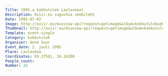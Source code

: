 ```yaml
---
Title: 1995.a kokkutulek Laulasmaal
Description: Oviir.eu suguvõsa veebileht
Date: 1995-07-02
Image: http://oviir.eu/miuview-api?request=getimage&album=kokkutulekud&item=1995-32.-kokkutulek-laulasmaa-anne-suur-2.-juuli.jpg&size=1200&mode=longest
Thumbnail: http://oviir.eu/miuview-api?request=getimage&album=kokkutulekud&item=1995-32.-kokkutulek-laulasmaa-anne-suur-2.-juuli.jpg&size=600&mode=square
Template: event-single
Category: kokkutulek
Organizer: Anne Suur
Event_date: 2. juuli 1995
Place: Laulasmaa
Coordinates: 59.37561, 24.24200
People_count:
Number: 32
---
```

